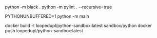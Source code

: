 python -m black .
python -m pylint . --recursive=true

PYTHONUNBUFFERED=1 python -m main

docker build -t loopedupl/python-sandbox:latest sandbox/python
docker push loopedupl/python-sandbox:latest
